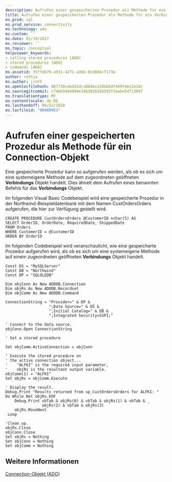 ```yaml
---
description: Aufrufen einer gespeicherten Prozedur als Methode für ein Connection-Objekt
title: Aufrufen einer gespeicherten Prozedur als Methode für ein Verbindungs Objekt | Microsoft-Dokumentation
ms.prod: sql
ms.prod_service: connectivity
ms.technology: ado
ms.custom: ''
ms.date: 01/19/2017
ms.reviewer: ''
ms.topic: conceptual
helpviewer_keywords:
- calling stored procedures [ADO]
- stored procedures [ADO]
- commands [ADO]
ms.assetid: 35ffdb79-a931-4271-a3bb-0cd804cf173e
author: rothja
ms.author: jroth
ms.openlocfilehash: 887730cdedd1dca884bca18bb6df449fdec2e1dc
ms.sourcegitcommit: c74bb5944994e34b102615b592fdaabe54713047
ms.translationtype: MT
ms.contentlocale: de-DE
ms.lasthandoff: 09/22/2020
ms.locfileid: "90989953"
---
```

# <a name="calling-a-stored-procedure-as-a-method-on-a-connection-object"></a>Aufrufen einer gespeicherten Prozedur als Methode für ein Connection-Objekt
Eine gespeicherte Prozedur kann so aufgerufen werden, als ob es sich um eine systemeigene Methode auf dem zugeordneten geöffneten **Verbindungs** Objekt handelt. Dies ähnelt dem Aufrufen eines benannten Befehls für das **Verbindungs** Objekt.  
  
 Im folgenden Visual Basic Codebeispiel wird eine gespeicherte Prozedur in der Northwind-Beispieldatenbank mit dem Namen CustOrdersOrders aufgerufen, die hier zur Verfügung gestellt wird.  
  
```  
CREATE PROCEDURE CustOrdersOrders @CustomerID nchar(5) AS  
SELECT OrderID, OrderDate, RequiredDate, ShippedDate  
FROM Orders  
WHERE CustomerID = @CustomerID  
ORDER BY OrderID  
```  
  
 Im folgenden Codebeispiel wird veranschaulicht, wie eine gespeicherte Prozedur aufgerufen wird, als ob es sich um eine systemeigene Methode auf einem zugeordneten geöffneten **Verbindungs** Objekt handelt.  
  
```  
Const DS = "MySQLServer"  
Const DB = "Northwind"  
Const DP = "SQLOLEDB"  
  
Dim objConn As New ADODB.Connection  
Dim objRs As New ADODB.Recordset  
Dim objComm As New ADODB.Command  
  
ConnectionString = "Provider=" & DP & _  
                   ";Data Source=" & DS & _  
                   ";Initial Catalog=" & DB & _  
                   ";Integrated Security=SSPI;"  
  
' Connect to the data source.  
objConn.Open ConnectionString  
  
' Set a stored procedure  
  
Set objComm.ActiveConnection = objConn  
  
' Execute the stored procedure on  
' the active connection object...  
'    "ALFKI" is the required input parameter,  
'    objRs is the resultant output variable.  
objComm(1) = "ALFKI"
Set objRs = objComm.Execute

' Display the result.  
Debug.Print "Results returned from sp_CustOrdersOrders for ALFKI: "  
Do While Not objRs.EOF  
    Debug.Print vbTab & objRs(0) & vbTab & objRs(1) & vbTab & _  
                objRs(2) & vbTab & objRs(3)  
    objRs.MoveNext  
 Loop  
  
'Clean up.  
objRs.Close  
objConn.Close  
Set objRs = Nothing  
Set objConn = Nothing  
Set objComm = Nothing  
```  
  
## <a name="see-also"></a>Weitere Informationen  
 [Connection-Objekt (ADO)](../../reference/ado-api/connection-object-ado.md)
